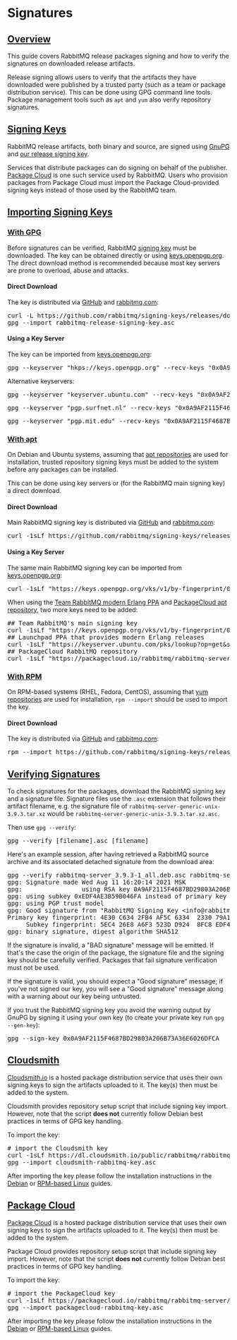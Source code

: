<!--
Copyright (c) 2007-2022 VMware, Inc. or its affiliates.

All rights reserved. This program and the accompanying materials
are made available under the terms of the under the Apache License,
Version 2.0 (the "License”); you may not use this file except in compliance
with the License. You may obtain a copy of the License at

https://www.apache.org/licenses/LICENSE-2.0

Unless required by applicable law or agreed to in writing, software
distributed under the License is distributed on an "AS IS" BASIS,
WITHOUT WARRANTIES OR CONDITIONS OF ANY KIND, either express or implied.
See the License for the specific language governing permissions and
limitations under the License.
-->

# Signatures

## <a id="overview" class="anchor" href="#overview">Overview</a>

This guide covers RabbitMQ release packages signing and how to verify the signatures on
downloaded release artifacts.

Release signing allows users to verify that the artifacts they have downloaded
were published by a trusted party (such as a team or package distribution
service). This can be done using GPG command line tools. Package management tools such as `apt` and `yum`
also verify repository signatures.

## <a id="signing-keys" class="anchor" href="#signing-keys">Signing Keys</a>

RabbitMQ release artifacts, both binary and source,
are signed using [GnuPG](http://www.gnupg.org/) and [our release signing key](https://github.com/rabbitmq/signing-keys/releases/download/2.0/rabbitmq-release-signing-key.asc).

Services that distribute packages can do signing on behalf of the publisher. [Package Cloud](#package-cloud) is one such
service used by RabbitMQ. Users who provision packages from Package Cloud must import the Package Cloud-provided signing keys
instead of those used by the RabbitMQ team.


## <a id="importing-gpg-keys" class="anchor" href="#importing-gpg-keys">Importing Signing Keys</a>

### <a id="importing-gpg" class="anchor" href="#importing-gpg">With GPG</a>

Before signatures can be verified, RabbitMQ [signing key](https://github.com/rabbitmq/signing-keys/releases/download/2.0/rabbitmq-release-signing-key.asc)
must be downloaded. The key can be obtained directly or using [keys.openpgp.org](https://keys.openpgp.org/).
The direct download method is recommended because most key servers are prone to overload, abuse and attacks.

#### Direct Download

The key is distributed via [GitHub](https://github.com/rabbitmq/signing-keys/releases/) and
[rabbitmq.com](https://www.rabbitmq.com/rabbitmq-release-signing-key.asc):

<pre class="lang-bash">
curl -L https://github.com/rabbitmq/signing-keys/releases/download/2.0/rabbitmq-release-signing-key.asc --output rabbitmq-release-signing-key.asc
gpg --import rabbitmq-release-signing-key.asc
</pre>

#### Using a Key Server

The key can be imported from [keys.openpgp.org](https://keys.openpgp.org/):

<pre class="lang-bash">
gpg --keyserver "hkps://keys.openpgp.org" --recv-keys "0x0A9AF2115F4687BD29803A206B73A36E6026DFCA"
</pre>

Alternative keyservers:

<pre class="lang-bash">
gpg --keyserver "keyserver.ubuntu.com" --recv-keys "0x0A9AF2115F4687BD29803A206B73A36E6026DFCA"
</pre>

<pre class="lang-bash">
gpg --keyserver "pgp.surfnet.nl" --recv-keys "0x0A9AF2115F4687BD29803A206B73A36E6026DFCA"
</pre>

<pre class="lang-bash">
gpg --keyserver "pgp.mit.edu" --recv-keys "0x0A9AF2115F4687BD29803A206B73A36E6026DFCA"
</pre>

### <a id="importing-apt" class="anchor" href="#importing-apt">With apt</a>

On Debian and Ubuntu systems, assuming that [apt repositories](/install-debian.html) are used for installation,
trusted repository signing keys must be added to the system before any packages can be installed.

This can be done using key servers or (for the RabbitMQ main signing key) a direct download.

#### Direct Download

Main RabbitMQ signing key is distributed via [GitHub](https://github.com/rabbitmq/signing-keys/releases/) and
[rabbitmq.com](https://www.rabbitmq.com/rabbitmq-release-signing-key.asc):

<pre class="lang-bash">
curl -1sLf https://github.com/rabbitmq/signing-keys/releases/download/2.0/rabbitmq-release-signing-key.asc | sudo gpg --dearmor &gt; /usr/share/keyrings/com.rabbitmq.team.gpg
</pre>

#### Using a Key Server

The same main RabbitMQ signing key can be imported from [keys.openpgp.org](https://keys.openpgp.org/):

<pre class="lang-bash">
curl -1sLf "https://keys.openpgp.org/vks/v1/by-fingerprint/0A9AF2115F4687BD29803A206B73A36E6026DFCA" | sudo gpg --dearmor &gt; /usr/share/keyrings/com.rabbitmq.team.gpg
</pre>

When using the [Team RabbitMQ modern Erlang PPA](https://launchpad.net/~rabbitmq/+archive/ubuntu/rabbitmq-erlang)
and [PackageCloud apt repository](https://packagecloud.io/rabbitmq/rabbitmq-server), two more keys need
to be added:

<pre class="lang-bash">
## Team RabbitMQ's main signing key
curl -1sLf "https://keys.openpgp.org/vks/v1/by-fingerprint/0A9AF2115F4687BD29803A206B73A36E6026DFCA" | sudo gpg --dearmor &gt; /usr/share/keyrings/com.rabbitmq.team.gpg
## Launchpad PPA that provides modern Erlang releases
curl -1sLf "https://keyserver.ubuntu.com/pks/lookup?op=get&amp;search=0xf77f1eda57ebb1cc" | sudo gpg --dearmor &gt; /usr/share/keyrings/net.launchpad.ppa.rabbitmq.erlang.gpg
## PackageCloud RabbitMQ repository
curl -1sLf "https://packagecloud.io/rabbitmq/rabbitmq-server/gpgkey" | sudo gpg --dearmor &gt; /usr/share/keyrings/io.packagecloud.rabbitmq.gpg
</pre>

### <a id="importing-rpm" class="anchor" href="#importing-rpm">With RPM</a>

On RPM-based systems (RHEL, Fedora, CentOS), assuming that [yum repositories](/install-rpm.html) are used for installation,
`rpm --import` should be used to import the key.

#### Direct Download

The key is distributed via [GitHub](https://github.com/rabbitmq/signing-keys/releases/) and
[rabbitmq.com](https://www.rabbitmq.com/rabbitmq-release-signing-key.asc):

<pre class="lang-bash">
rpm --import https://github.com/rabbitmq/signing-keys/releases/download/2.0/rabbitmq-release-signing-key.asc
</pre>

## <a id="checking-signatures" class="anchor" href="#checking-signatures">Verifying Signatures</a>

To check signatures for the packages, download the RabbitMQ signing key
and a signature file. Signature files use the `.asc` extension that follows their artifact filename,
e.g. the signature file of `rabbitmq-server-generic-unix-3.9.3.tar.xz` would be `rabbitmq-server-generic-unix-3.9.3.tar.xz.asc`.

Then use `gpg --verify`:

<pre class="lang-bash">gpg --verify [filename].asc [filename]</pre>

Here's an example session, after having retrieved a RabbitMQ
source archive and its associated detached signature from
the download area:

<pre class="lang-bash">
gpg --verify rabbitmq-server_3.9.3-1_all.deb.asc rabbitmq-server_3.9.3-1_all.deb
gpg: Signature made Wed Aug 11 16:20:14 2021 MSK
gpg:                using RSA key 0A9AF2115F4687BD29803A206B73A36E6026DFCA
gpg: using subkey 0xEDF4AE3B59B046FA instead of primary key 0x6B73A36E6026DFCA
gpg: using PGP trust model
gpg: Good signature from "RabbitMQ Signing Key &lt;info@rabbitmq.com&gt;" [full]
Primary key fingerprint: 4E30 C634 2FB4 AF5C 6334  2330 79A1 D640 D80A 61F0
     Subkey fingerprint: 5EC4 26E8 A6F3 523D D924  8FC8 EDF4 AE3B 59B0 46FA
gpg: binary signature, digest algorithm SHA512
</pre>

If the signature is invalid, a "BAD signature"
message will be emitted. If that's the case the origin of the package,
the signature file and the signing key should be carefully verified.
Packages that fail signature verification must not be used.

If the signature is valid, you should expect a "Good
signature" message; if you've not signed our key, you will
see a "Good signature" message along with a warning about
our key being untrusted.

If you trust the RabbitMQ signing key you avoid the warning output by
GnuPG by signing it using your own key (to create your private key run `gpg --gen-key`):

<pre class="lang-bash">
gpg --sign-key 0x0A9AF2115F4687BD29803A206B73A36E6026DFCA
</pre>


## <a id="cloudsmith" class="anchor" href="#cloudsmith">Cloudsmith</a>

[Cloudsmith.io](https://cloudsmith.io/~rabbitmq/repos/) is a hosted package distribution
service that uses their own signing keys to sign the artifacts uploaded to it. The key(s) then
must be added to the system. 

Cloudsmith provides repository setup script that include signing key import. However,
note that the script **does not** currently follow Debian best practices in terms of GPG key handling.

To import the key:

<pre class="lang-bash">
# import the Cloudsmith key
curl -1sLf https://dl.cloudsmith.io/public/rabbitmq/rabbitmq-server/gpg.9F4587F226208342.key -o cloudsmith-rabbitmq-key.asc
gpg --import cloudsmith-rabbitmq-key.asc
</pre>

After importing the key please follow the installation instructions in the [Debian](install-debian.html) or [RPM-based Linux](install-rpm.html) guides.



## <a id="package-cloud" class="anchor" href="#package-cloud">Package Cloud</a>

[Package Cloud](https://packagecloud.io/rabbitmq) is a hosted package distribution
service that uses their own signing keys to sign the artifacts uploaded to it. The key(s) then
must be added to the system. 

Package Cloud provides repository setup script that include signing key import. However,
note that the script **does not** currently follow Debian best practices in terms of GPG key handling.

To import the key:

<pre class="lang-bash">
# import the PackageCloud key
curl -1sLf https://packagecloud.io/rabbitmq/rabbitmq-server/gpgkey -o packagecloud-rabbitmq-key.asc
gpg --import packagecloud-rabbitmq-key.asc
</pre>

After importing the key please follow the installation instructions in the [Debian](install-debian.html) or [RPM-based Linux](install-rpm.html) guides.
